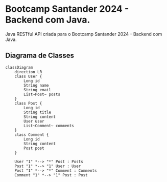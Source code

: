 # Bootcamp Santander 2024 - Backend com Java.
Java RESTful API criada para o Bootcamp Santander 2024 - Backend com Java.


## Diagrama de Classes

```mermaid 
classDiagram
    direction LR
    class User {
        Long id
        String name
        String email
        List~Post~ posts
    }
    class Post {
        Long id
        String title
        String content
        User user
        List~Comment~ comments
    }
    class Comment {
        Long id
        String content
        Post post
    }

    User "1" *--> "*" Post : Posts
    Post "1" *--> "1" User : User
    Post "1" *--> "*" Comment : Comments
    Comment "1" *--> "1" Post : Post
```
